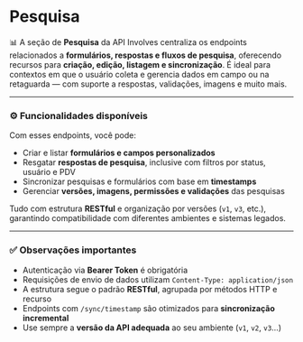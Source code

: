 # Pesquisa

📊 A seção de **Pesquisa** da API Involves centraliza os endpoints relacionados a **formulários, respostas e fluxos de pesquisa**, oferecendo recursos para **criação, edição, listagem e sincronização**. É ideal para contextos em que o usuário coleta e gerencia dados em campo ou na retaguarda — com suporte a respostas, validações, imagens e muito mais.

***

### ⚙️ Funcionalidades disponíveis

Com esses endpoints, você pode:

* Criar e listar **formulários e campos personalizados**
* Resgatar **respostas de pesquisa**, inclusive com filtros por status, usuário e PDV
* Sincronizar pesquisas e formulários com base em **timestamps**
* Gerenciar **versões, imagens, permissões e validações** das pesquisas

Tudo com estrutura **RESTful** e organização por versões (`v1`, `v3`, etc.), garantindo compatibilidade com diferentes ambientes e sistemas legados.

***

### ✅ Observações importantes

* Autenticação via **Bearer Token** é obrigatória
* Requisições de envio de dados utilizam `Content-Type: application/json`
* A estrutura segue o padrão **RESTful**, agrupada por métodos HTTP e recurso
* Endpoints com `/sync/timestamp` são otimizados para **sincronização incremental**
* Use sempre a **versão da API adequada** ao seu ambiente (`v1`, `v2`, `v3`…)
